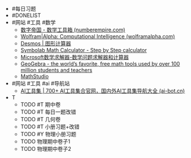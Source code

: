 - #每日习题
- #DONELIST
- #网站 #工具 #数学
	- [数字帝国 - 数学工具箱 (numberempire.com)](https://zh.numberempire.com/)
	- [Wolfram|Alpha: Computational Intelligence (wolframalpha.com)](https://www.wolframalpha.com/)
	- [Desmos | 图形计算器](https://www.desmos.com/calculator?lang=zh-CN)
	- [Symbolab Math Calculator - Step by Step calculator](https://www.symbolab.com/)
	- [Microsoft数学求解器-数学问题求解器和计算器](https://math.microsoft.com/zh)
	- [GeoGebra - the world’s favorite, free math tools used by over 100 million students and teachers](https://www.geogebra.org/)
	- [MathStudio](http://mathstud.io/)
- #网站 #工具 #ai #导航站
	- [AI工具集 | 700+ AI工具集合官网，国内外AI工具集导航大全 (ai-bot.cn)](https://ai-bot.cn/)
- T
	- TODO #T 期中卷
	- TODO #T 每日一题改错
	- TODO #T 几何卷
	- TODO #T 小册习题+改错
	- TODO #Y 物理小册习题
	- TODO 物理期中卷子1
	- TODO 物理期中卷子2